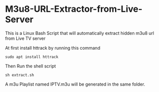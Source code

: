 # M3u8-URL-Extractor-from-Live-Server
This is a Linux Bash Script that will automatically extract hidden m3u8 url from Live TV server

At first install httrack by running this command
```
sudo apt install httrack

```
Then Run the shell script
```
sh extract.sh
```
A m3u Playlist named IPTV.m3u will be generated in the same folder.
